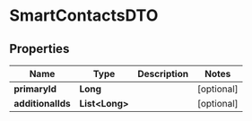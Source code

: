 # SmartContactsDTO

## Properties
Name | Type | Description | Notes
------------ | ------------- | ------------- | -------------
**primaryId** | **Long** |  |  [optional]
**additionalIds** | **List&lt;Long&gt;** |  |  [optional]
